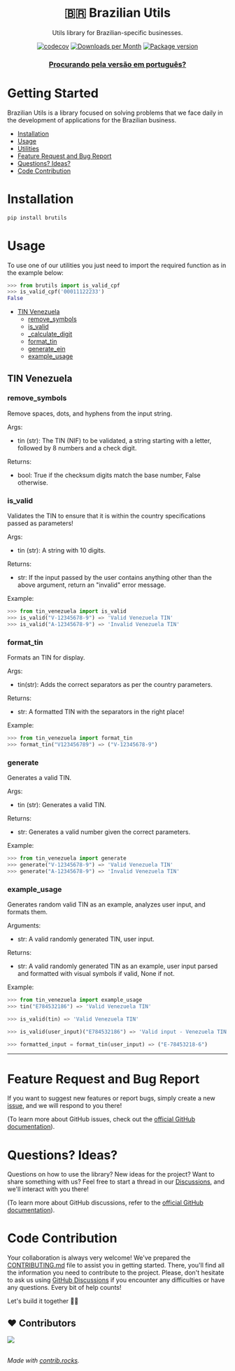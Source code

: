 <div align="center">
<h1>🇧🇷 Brazilian Utils</h1>

<p>Utils library for Brazilian-specific businesses.</p>

[![codecov](https://codecov.io/gh/brazilian-utils/brutils-python/branch/main/graph/badge.svg?token=5KNECS8JYF)](https://codecov.io/gh/brazilian-utils/brutils-python)
[![Downloads per Month](https://shields.io/pypi/dm/brutils)](https://pypistats.org/packages/brutils)
[![Package version](https://shields.io/pypi/v/brutils)](https://pypi.org/project/brutils/)

### [Procurando pela versão em português?](README.md)

</div>

# Getting Started

Brazilian Utils is a library focused on solving problems that we face daily in
the development of applications for the Brazilian business.

- [Installation](#installation)
- [Usage](#usage)
- [Utilities](#utilities)
- [Feature Request and Bug Report](#feature-request-and-bug-report)
- [Questions? Ideas?](#questions-ideas)
- [Code Contribution](#code-contribution)

# Installation

```bash
pip install brutils
```

# Usage

To use one of our utilities you just need to import the required function as in the example below:

```python
>>> from brutils import is_valid_cpf
>>> is_valid_cpf('00011122233')
False
```


- [TIN Venezuela](#tin_venezuela)
  - [remove\_symbols](#remove_symbols)
  - [is\_valid](#is_valid)
  - [\_calculate\_digit](#_calculate_digit)
  - [format\_tin](#format_tin)
  - [generate\_ein](#generate_ein)
  - [example\_usage](#example_usage)

## TIN Venezuela

### remove_symbols

Remove spaces, dots, and hyphens from the input string.

Args:

- tin (str): The TIN (NIF) to be validated, a string starting with a letter, followed by 8 numbers and a check digit.

Returns:

- bool: True if the checksum digits match the base number,
          False otherwise.


### is_valid

Validates the TIN to ensure that it is within the country specifications passed as parameters!

Args:

- tin (str): A string with 10 digits.

Returns:

- str: If the input passed by the user contains anything other than the above argument, return an "invalid" error message.

Example:

```python
>>> from tin_venezuela import is_valid
>>> is_valid("V-12345678-9") => 'Valid Venezuela TIN'
>>> is_valid("A-12345678-9") => 'Invalid Venezuela TIN'
```


### format_tin

Formats an TIN for display.

Args:

- tin(str): Adds the correct separators as per the country parameters.

Returns:

- str: A formatted TIN with the separators in the right place!

Example:

```python
>>> from tin_venezuela import format_tin
>>> format_tin("V123456789") => ("V-12345678-9")
```

### generate

Generates a valid TIN.

Args:

- tin (str): Generates a valid TIN.

Returns:

- str: Generates a valid number given the correct parameters.

Example:

```python
>>> from tin_venezuela import generate
>>> generate("V-12345678-9") => 'Valid Venezuela TIN'
>>> generate("A-12345678-9") => 'Invalid Venezuela TIN'
```


### example_usage

Generates random valid TIN as an example, analyzes user input, and formats them.

Arguments:

- str: A valid randomly generated TIN, user input.

Returns:

- str: A valid randomly generated TIN as an example, user input parsed and formatted with visual symbols if valid, None if not.

Example:

```python
>>> from tin_venezuela import example_usage
>>> tin("E784532186") => 'Valid Venezuela TIN'

>>> is_valid(tin) => 'Valid Venezuela TIN'

>>> is_valid(user_input)("E784532186") => 'Valid input - Venezuela TIN ein'

>>> formatted_input = format_tin(user_input) => ("E-78453218-6")
```

---

# Feature Request and Bug Report

If you want to suggest new features or report bugs, simply create
a new [issue][github-issues], and we will respond to you there!

(To learn more about GitHub issues, check out the [official GitHub documentation][github-issues-doc]).

# Questions? Ideas?

Questions on how to use the library? New ideas for the project?
Want to share something with us? Feel free to start a thread in our
[Discussions][github-discussions], and we'll interact with you there!

(To learn more about GitHub discussions, refer to the
[official GitHub documentation][github-discussions-doc]).

# Code Contribution

Your collaboration is always very welcome! We've prepared the [CONTRIBUTING.md][contributing] file
to assist you in getting started. There, you'll find all the information you need to contribute to
the project. Please, don't hesitate to ask us using [GitHub Discussions][github-discussions] if
you encounter any difficulties or have any questions. Every bit of help counts!

Let's build it together 🚀🚀

[contributing]: CONTRIBUTING_EN.md
[github-discussions-doc]: https://docs.github.com/en/discussions
[github-discussions]: https://github.com/brazilian-utils/brutils-python/discussions
[github-issues-doc]: https://docs.github.com/en/issues/tracking-your-work-with-issues/creating-an-issue
[github-issues]: https://github.com/brazilian-utils/brutils-python/issues

## ❤️ Contributors

<a href="https://github.com/brazilian-utils/brutils-python/graphs/contributors">
  <img src="https://contrib.rocks/image?repo=brazilian-utils/brutils-python" />
</a></br></br>

_Made with [contrib.rocks](https://contrib.rocks)._

